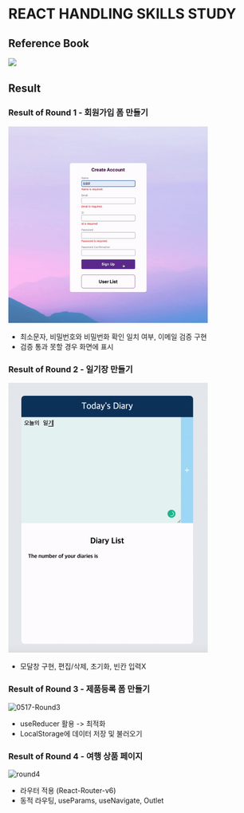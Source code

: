 # REACT HANDLING SKILLS STUDY

## Reference Book

<img src='https://image.aladin.co.kr/product/20481/95/cover500/k662635453_1.jpg' width=200 />

## Result

### Result of Round 1 - 회원가입 폼 만들기

<img src='./Images/react-signup.gif' width=400>

- 최소문자, 비밀번호와 비밀번화 확인 일치 여부, 이메일 검증 구현
- 검증 통과 못할 경우 화면에 표시

### Result of Round 2 - 일기장 만들기

<img src='./Images/0511-Diary.gif' width=400>

- 모달창 구현, 편집/삭제, 초기화, 빈칸 입력X

### Result of Round 3 - 제품등록 폼 만들기

![0517-Round3](https://user-images.githubusercontent.com/90392240/168814352-78642eef-e791-443a-9a06-a1fe875d409b.gif)

- useReducer 활용 -> 최적화
- LocalStorage에 데이터 저장 및 불러오기

### Result of Round 4 - 여행 상품 페이지

![round4](https://user-images.githubusercontent.com/90392240/171081893-1e8146b9-10e5-4b18-9943-91af6f756125.gif)

- 라우터 적용 (React-Router-v6)
- 동적 라우팅, useParams, useNavigate, Outlet
